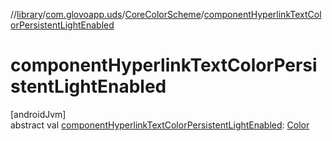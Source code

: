 //[library](../../../index.md)/[com.glovoapp.uds](../index.md)/[CoreColorScheme](index.md)/[componentHyperlinkTextColorPersistentLightEnabled](component-hyperlink-text-color-persistent-light-enabled.md)

# componentHyperlinkTextColorPersistentLightEnabled

[androidJvm]\
abstract val [componentHyperlinkTextColorPersistentLightEnabled](component-hyperlink-text-color-persistent-light-enabled.md): [Color](https://developer.android.com/reference/kotlin/androidx/compose/ui/graphics/Color.html)
